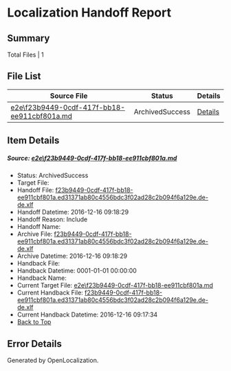 # <a name='report-top'></a> Localization Handoff Report

## Summary
 Total Files | 1

## File List
 Source File | Status | Details 
 ----------- | ------ | ------- 
 [e2e\f23b9449-0cdf-417f-bb18-ee911cbf801a.md](https://github.com/OpenLocalizationTestOrg/ol-test0/blob/b173534037ef464ce6dc43d4fb4daeddd68b97b2/e2e/f23b9449-0cdf-417f-bb18-ee911cbf801a.md) | ArchivedSuccess | [Details](#ac8bf61239a2d6e71a1659734cd6536319d28cf31)

## Item Details
##### <a name='ac8bf61239a2d6e71a1659734cd6536319d28cf31'></a> Source: [e2e\f23b9449-0cdf-417f-bb18-ee911cbf801a.md](https://github.com/OpenLocalizationTestOrg/ol-test0/blob/b173534037ef464ce6dc43d4fb4daeddd68b97b2/e2e/f23b9449-0cdf-417f-bb18-ee911cbf801a.md)
* Status: ArchivedSuccess
* Target File: 
* Handoff File: [f23b9449-0cdf-417f-bb18-ee911cbf801a.ed31371ab80c4556bdc3f02ad28c2b094f6a129e.de-de.xlf](https://github.com/OpenLocalizationTestOrg/ol-test0-handoff/blob/8af426b0b306e0d48338caa119dd90ce10578c33/ol-handoff/OpenLocalizationTestOrg/ol-test0-dede/xinjiang/ht/f23b9449-0cdf-417f-bb18-ee911cbf801a.ed31371ab80c4556bdc3f02ad28c2b094f6a129e.de-de.xlf)
* Handoff Datetime: 2016-12-16 09:18:29
* Handoff Reason: Include
* Handoff Name: 
* Archive File: [f23b9449-0cdf-417f-bb18-ee911cbf801a.ed31371ab80c4556bdc3f02ad28c2b094f6a129e.de-de.xlf](https://github.com/OpenLocalizationTestOrg/ol-test0-handoff/blob/4ef34b1d7083c49a17dde72111e6737b67f71210/ol-archive/OpenLocalizationTestOrg/ol-test0-dede/xinjiang/ht/f23b9449-0cdf-417f-bb18-ee911cbf801a.ed31371ab80c4556bdc3f02ad28c2b094f6a129e.de-de.xlf)
* Archive Datetime: 2016-12-16 09:18:29
* Handback File: 
* Handback Datetime: 0001-01-01 00:00:00
* Handback Name: 
* Current Target File: [e2e\f23b9449-0cdf-417f-bb18-ee911cbf801a.md](https://github.com/OpenLocalizationTestOrg/ol-test0-dede/blob/c3dac8b2d7a45cec66b4bd659c8dfdb583e67e4b/e2e/f23b9449-0cdf-417f-bb18-ee911cbf801a.md)
* Current Handback File: [f23b9449-0cdf-417f-bb18-ee911cbf801a.ed31371ab80c4556bdc3f02ad28c2b094f6a129e.de-de.xlf](https://github.com/OpenLocalizationTestOrg/ol-test0-handback/blob/3892409008aea68255f238a3c2b81644f9f5e6f7/ol-handback/OpenLocalizationTestOrg/ol-test0-dede/xinjiang/ht/f23b9449-0cdf-417f-bb18-ee911cbf801a.ed31371ab80c4556bdc3f02ad28c2b094f6a129e.de-de.xlf)
* Current Handback Datetime: 2016-12-16 09:17:34
* [Back to Top](#report-top)


## Error Details

Generated by OpenLocalization.
